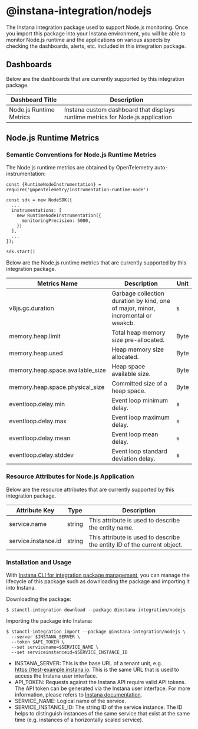 # @instana-integration/nodejs

The Instana integration package used to support Node.js monitoring. Once you import this package into your Instana environment, you will be able to monitor Node.js runtime and the applications on various aspects by checking the dashboards, alerts, etc. included in this integration package.

## Dashboards

Below are the dashboards that are currently supported by this integration package.

| Dashboard Title    | Description                    |    
|----------------------------|-----------------------|
| Node.js Runtime Metrics   | Instana custom dashboard that displays runtime metrics for Node.js application |

## Node.js Runtime Metrics

### Semantic Conventions for  Node.js Runtime Metrics

The Node.js runtime metrics are obtained by OpenTelemetry auto-instrumentation:

```
const {RuntimeNodeInstrumentation} = require('@opentelemetry/instrumentation-runtime-node')

const sdk = new NodeSDK({
  ...
  instrumentations: [
    new RuntimeNodeInstrumentation({
      monitoringPrecision: 5000,
    })
  ],
  ...
});

sdk.start()
```

Below are the Node.js runtime metrics that are currently supported by this integration package.

| Metrics Name               | Description                   | Unit   | 
|----------------------------|-------------------------------|--------|
| v8js.gc.duration   | Garbage collection duration by kind, one of major, minor, incremental or weakcb.            | s |
| memory.heap.limit  | Total heap memory size pre-allocated. | Byte |
| memory.heap.used  | Heap memory size allocated. | Byte |
| memory.heap.space.available_size  | Heap space available size. | Byte |
| memory.heap.space.physical_size  | Committed size of a heap space. | Byte |
| eventloop.delay.min  | Event loop minimum delay. | s |
| eventloop.delay.max  | Event loop maximum delay. | s |
| eventloop.delay.mean  | Event loop mean delay.   | s |
| eventloop.delay.stddev  | Event loop standard deviation delay. | s |


### Resource Attributes for Node.js Application

Below are the resource attributes that are currently supported by this integration package.

| Attribute Key              | Type |  Description           | 
|----------------------------|-------|------------------------|
| service.name               | string  | This attribute is used to describe the entity name.    |
| service.instance.id        | string  | This attribute is used to describe the entity ID of the current object.  |

### Installation and Usage

With [Instana CLI for integration package management](https://github.com/instana/observability-as-code?tab=readme-ov-file#instana-cli-for-integration-package-management), you can manage the lifecycle of this package such as downloading the package and importing it into Instana.

Downloading the package:

```shell
$ stanctl-integration download --package @instana-integration/nodejs
```

Importing the package into Instana:

```shell
$ stanctl-integration import --package @instana-integration/nodejs \
  --server $INSTANA_SERVER \
  --token $API_TOKEN \
  --set servicename=$SERVICE_NAME \
  --set serviceinstanceid=$SERVICE_INSTANCE_ID
```

- INSTANA_SERVER: This is the base URL of a tenant unit, e.g. https://test-example.instana.io. This is the same URL that is used to access the Instana user interface.
- API_TOKEN: Requests against the Instana API require valid API tokens. The API token can be generated via the Instana user interface. For more information, please refers to [Instana documentation](https://www.ibm.com/docs/en/instana-observability/current?topic=apis-instana-rest-api#usage-of-api-token).
- SERVICE_NAME: Logical name of the service.
- SERVICE_INSTANCE_ID: The string ID of the service instance. The ID helps to distinguish instances of the same service that exist at the same time (e.g. instances of a horizontally scaled service).
